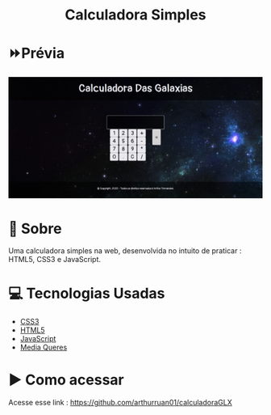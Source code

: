 <h1 align ='center'>
    Calculadora Simples
</h1>

# ⏩Prévia

<img src="calculadoraglx.png">

# 📝 Sobre

Uma calculadora simples na web, desenvolvida no intuito de praticar : HTML5, CSS3 e JavaScript.

# 💻 Tecnologias Usadas

- [CSS3]()
- [HTML5]()
- [JavaScript]()
- [Media Queres]()

# ▶ Como acessar

Acesse esse link : https://github.com/arthurruan01/calculadoraGLX
